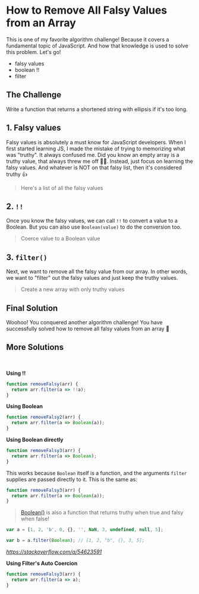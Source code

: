 # How to Remove All Falsy Values from an Array

This is one of my favorite algorithm challenge! Because it covers a fundamental topic of JavaScript. And how that knowledge is used to solve this problem. Let's go!

- falsy values
- boolean !!
- filter

<ArticleImage />

## The Challenge

Write a function that returns a shortened string with ellipsis if it's too long.

<ArticleImage name="1" />

## 1. Falsy values

Falsy values is absolutely a must know for JavaScript developers. When I first started learning JS, I made the mistake of trying to memorizing what was "truthy". It always confused me. Did you know an empty array is a truthy value, that always threw me off 🤦‍♀️. Instead, just focus on learning the falsy values. And whatever is NOT on that falsy list, then it's considered truthy 👍

> Here's a list of all the falsy values

<ArticleImage name="2" />

## 2. `!!`

Once you know the falsy values, we can call `!!` to convert a value to a Boolean. But you can also use `Boolean(value)` to do the conversion too.

> Coerce value to a Boolean value

<ArticleImage name="3" />

## 3. `filter()`

Next, we want to remove all the falsy value from our array. In other words, we want to "filter" out the falsy values and just keep the truthy values.

> Create a new array with only truthy values

<ArticleImage name="4" />

## Final Solution

Woohoo! You conquered another algorithm challenge! You have successfully solved how to remove all falsy values from an array 👏

<ArticleImage name="5" />

## More Solutions

<br>

**Using !!**

```javascript
function removeFalsy(arr) {
  return arr.filter(a => !!a);
}
```

**Using Boolean**

```javascript
function removeFalsy2(arr) {
  return arr.filter(a => Boolean(a));
}
```

**Using Boolean directly**

```javascript
function removeFalsy3(arr) {
  return arr.filter(a => Boolean);
}
```

This works because `Boolean` itself is a function, and the arguments `filter` supplies are passed directly to it. This is the same as:

```javascript
function removeFalsy3(arr) {
  return arr.filter(a => Boolean(a));
}
```

> [Boolean()](https://developer.mozilla.org/en-US/docs/Web/JavaScript/Reference/Global_Objects/Boolean) is also a function that returns truthy when true and falsy when false!

```javascript
var a = [1, 2, 'b', 0, {}, '', NaN, 3, undefined, null, 5];

var b = a.filter(Boolean); // [1, 2, "b", {}, 3, 5];
```

_https://stackoverflow.com/a/54623591_

**Using Filter's Auto Coercion**

```javascript
function removeFalsy3(arr) {
  return arr.filter(a => a);
}
```

<ArticleFootnote />
